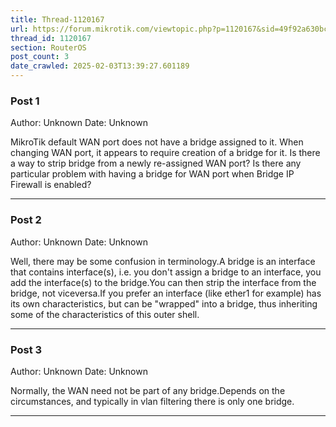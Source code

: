 ```yaml
---
title: Thread-1120167
url: https://forum.mikrotik.com/viewtopic.php?p=1120167&sid=49f92a630bc7970d8ca50523be880e8f#p1120167
thread_id: 1120167
section: RouterOS
post_count: 3
date_crawled: 2025-02-03T13:39:27.601189
---
```


### Post 1
Author: Unknown
Date: Unknown

MikroTik default WAN port does not have a bridge assigned to it. When changing WAN port, it appears to require creation of a bridge for it. Is there a way to strip bridge from a newly re-assigned WAN port? Is there any particular problem with having a bridge for WAN port when Bridge IP Firewall is enabled?

---
### Post 2
Author: Unknown
Date: Unknown

Well, there may be some confusion in terminology.A bridge is an interface that contains interface(s), i.e. you don't assign a bridge to an interface, you add the interface(s) to the bridge.You can then strip the interface from the bridge, not viceversa.If you prefer an interface (like ether1 for example) has its own characteristics, but can be "wrapped" into a bridge, thus inheriting some of the characteristics of this outer shell.

---
### Post 3
Author: Unknown
Date: Unknown

Normally, the WAN need not be part of any bridge.Depends on the circumstances, and typically in vlan filtering there is only one bridge.

---
